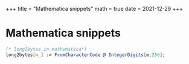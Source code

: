 +++
title = "Mathematica snippets"
math = true
date = 2021-12-29
+++

# Mathematica snippets


```mathematica
(* long2bytes in mathematica*)
long2bytes[m_] := FromCharacterCode @ IntegerDigits[m,256];
```
